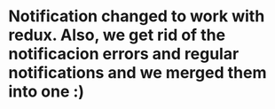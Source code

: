 # Notification changed to work with redux. Also, we get rid of the notificacion errors and regular notifications and we merged them into one :)